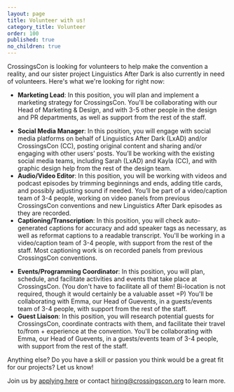 ```yaml
---
layout: page
title: Volunteer with us!
category_title: Volunteer
order: 100
published: true
no_children: true
---
```


CrossingsCon is looking for volunteers to help make the convention a reality, and our sister project Linguistics After Dark is also currently in need of volunteers. Here's what we're looking for right now:

- **Marketing Lead**: In this position, you will plan and implement a marketing strategy for CrossingsCon. You'll be collaborating with our Head of Marketing & Design, and with 3-5 other people in the design and PR departments, as well as support from the rest of the staff.
<!-- - **Graphic Designer**: In this position, you will create and use brand-consistent (CrossingsCon and Linguistics After Dark) design elements for social media and for at-con items such as signage, merchandise, and program booklets. You'll be collaborating with our Head of Marketing & Design, in a design team of 2-3 people, plus another 2-3 people in the larger department of marketing/social media/PR, with support from the rest of the staff. -->
- **Social Media Manager**: In this position, you will engage with social media platforms on behalf of Linguistics After Dark (LxAD) and/or CrossingsCon (CC), posting original content and sharing and/or engaging with other users’ posts. You’ll be working with the existing social media teams, including Sarah (LxAD) and Kayla (CC), and with graphic design help from the rest of the design team.
- **Audio/Video Editor**: In this position, you will be working with videos and podcast episodes by trimming beginnings and ends, adding title cards, and possibly adjusting sound if needed. You’ll be part of a video/caption team of 3-4 people, working on video panels from previous CrossingsCon conventions and new Linguistics After Dark episodes as they are recorded.
- **Captioning/Transcription**: In this position, you will check auto-generated captions for accuracy and add speaker tags as necessary, as well as reformat captions to a readable transcript. You'll be working in a video/caption team of 3-4 people, with support from the rest of the staff. Most captioning work is on recorded panels from previous CrossingsCon conventions.
<!-- - **Guest Liaison**: In this position, you will be the main communicator between the convention and our guests of honour. This includes reaching out to prospective guests to see if they're interesting in being featured at the con, managing contract negotiations with guests, keeping signed guests up to date with convention details, planning guests' travel and accomodations, and keeping tabs on and managing guests' needs at the convention. -->
- **Events/Programming Coordinator**: In this position, you will plan, schedule, and facilitate activities and events that take place at CrossingsCon. (You don't have to facilitate all of them! Bi-location is not required, though it would certainly be a valuable asset =P) You'll be collaborating with Emma, our Head of Guevents, in a guests/events team of 3-4 people, with support from the rest of the staff.
- **Guest Liaison**: In this position, you will research potential guests for CrossingsCon, coordinate contracts with them, and facilitate their travel to/from + experience at the convention. You'll be collaborating with Emma, our Head of Guevents, in a guests/events team of 3-4 people, with support from the rest of the staff.

Anything else? Do you have a skill or passion you think would be a great fit for our projects? Let us know!

Join us by [applying here](https://tinyurl.com/crossingscon-app) or contact <a href="mailto:hiring@crossingscon.org">hiring@crossingscon.org</a> to learn more.
